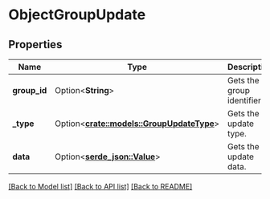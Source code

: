 # ObjectGroupUpdate

## Properties

Name | Type | Description | Notes
------------ | ------------- | ------------- | -------------
**group_id** | Option<**String**> | Gets the group identifier. | [optional]
**_type** | Option<[**crate::models::GroupUpdateType**](GroupUpdateType.md)> | Gets the update type. | [optional]
**data** | Option<[**serde_json::Value**](.md)> | Gets the update data. | [optional]

[[Back to Model list]](../README.md#documentation-for-models) [[Back to API list]](../README.md#documentation-for-api-endpoints) [[Back to README]](../README.md)


